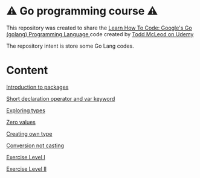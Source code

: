 <h1> ⚠️ Go programming course ⚠️ </h1>

This repository was created to share the [Learn How To Code: Google's Go (golang) Programming Language
](https://www.udemy.com/course/learn-how-to-code/) code created by [Todd McLeod on Udemy](https://www.udemy.com/user/toddmcleod/)

The repository intent is store some Go Lang codes.

<h1>Content</h1>

[Introduction to packages](https://github.com/vagnerwentz/golang-course/tree/main/01-introduction-to-packages)

[Short declaration operator and var keyword](https://github.com/vagnerwentz/golang-course/tree/main/02-short-declaration-operator-and-var-keyword)

[Exploring types](https://github.com/vagnerwentz/golang-course/tree/main/03-exploring-type)

[Zero values](https://github.com/vagnerwentz/golang-course/tree/main/04-zero-values)

[Creating own type](https://github.com/vagnerwentz/golang-course/tree/main/05-creating-your-own-type)

[Conversion not casting](https://github.com/vagnerwentz/golang-course/tree/main/06-conversion-not-casting)

[Exercise Level I](https://github.com/vagnerwentz/golang-course/tree/main/07-exercise-level-1)

[Exercise Level II](https://github.com/vagnerwentz/golang-course/tree/main/08-exercise-level-2)
